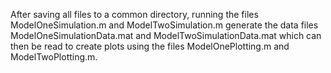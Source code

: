 After saving all files to a common directory, running the files ModelOneSimulation.m and ModelTwoSimulation.m generate the data files ModelOneSimulationData.mat and ModelTwoSimulationData.mat which can then be read to create plots using the files ModelOnePlotting.m and ModelTwoPlotting.m. 
